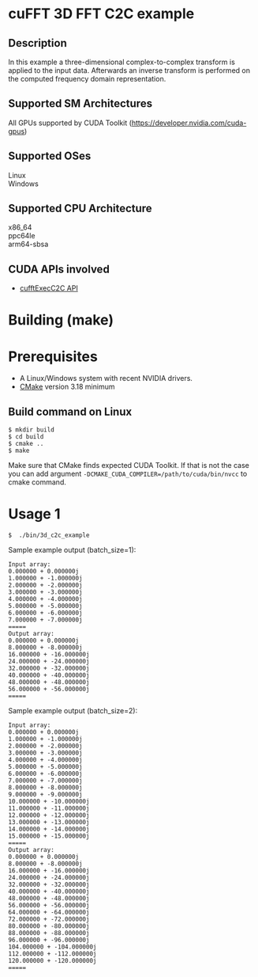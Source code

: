 # cuFFT 3D FFT C2C example

## Description

In this example a three-dimensional complex-to-complex transform is applied to the input data. Afterwards an inverse transform is performed on the computed frequency domain representation.

## Supported SM Architectures

All GPUs supported by CUDA Toolkit (https://developer.nvidia.com/cuda-gpus)  

## Supported OSes

Linux  
Windows

## Supported CPU Architecture

x86_64  
ppc64le  
arm64-sbsa

## CUDA APIs involved
- [cufftExecC2C API](https://docs.nvidia.com/cuda/cufft/index.html#function-cufftexecc2c-cufftexecz2z)


# Building (make)

# Prerequisites
- A Linux/Windows system with recent NVIDIA drivers.
- [CMake](https://cmake.org/download) version 3.18 minimum

## Build command on Linux
```
$ mkdir build
$ cd build
$ cmake ..
$ make
```
Make sure that CMake finds expected CUDA Toolkit. If that is not the case you can add argument `-DCMAKE_CUDA_COMPILER=/path/to/cuda/bin/nvcc` to cmake command.

# Usage 1
```
$  ./bin/3d_c2c_example
```

Sample example output (batch_size=1):

```
Input array:
0.000000 + 0.000000j
1.000000 + -1.000000j
2.000000 + -2.000000j
3.000000 + -3.000000j
4.000000 + -4.000000j
5.000000 + -5.000000j
6.000000 + -6.000000j
7.000000 + -7.000000j
=====
Output array:
0.000000 + 0.000000j
8.000000 + -8.000000j
16.000000 + -16.000000j
24.000000 + -24.000000j
32.000000 + -32.000000j
40.000000 + -40.000000j
48.000000 + -48.000000j
56.000000 + -56.000000j
=====
```

Sample example output (batch_size=2):

```
Input array:
0.000000 + 0.000000j
1.000000 + -1.000000j
2.000000 + -2.000000j
3.000000 + -3.000000j
4.000000 + -4.000000j
5.000000 + -5.000000j
6.000000 + -6.000000j
7.000000 + -7.000000j
8.000000 + -8.000000j
9.000000 + -9.000000j
10.000000 + -10.000000j
11.000000 + -11.000000j
12.000000 + -12.000000j
13.000000 + -13.000000j
14.000000 + -14.000000j
15.000000 + -15.000000j
=====
Output array:
0.000000 + 0.000000j
8.000000 + -8.000000j
16.000000 + -16.000000j
24.000000 + -24.000000j
32.000000 + -32.000000j
40.000000 + -40.000000j
48.000000 + -48.000000j
56.000000 + -56.000000j
64.000000 + -64.000000j
72.000000 + -72.000000j
80.000000 + -80.000000j
88.000000 + -88.000000j
96.000000 + -96.000000j
104.000000 + -104.000000j
112.000000 + -112.000000j
120.000000 + -120.000000j
=====
```